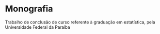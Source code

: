 # Monografia
 Trabalho de conclusão de curso referente à graduação em estatística, pela Universidade Federal da Paraíba
